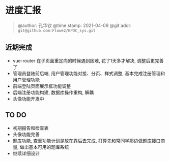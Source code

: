 # 进度汇报
> @author: 孔华钦
> @time stamp: 2021-04-09
> @git addr: `git@github.com:Flowe2/EPDC_sys.git`

## 近期完成
* vue-router 在子页面重定向的时候遇到困难, 花了1天多才解决, 调整后更完善了
* 管理员登陆前后端, 用户管理功能对接、分页、样式调整, 基本完成注册管理和用户管理功能
* 前端登陆页面展示框功能调整
* 后端注册功能构建, 数据库操作重构, 解耦
* 头像功能开发中

## TO DO
* 初期报告和检查表
* 头像功能完善
* 题库功能, 查重功能计划是放在靠后去完成, 打算先和常同学那边做题库接口商量, 做出基本可用的题库系统
* 继续详细设计